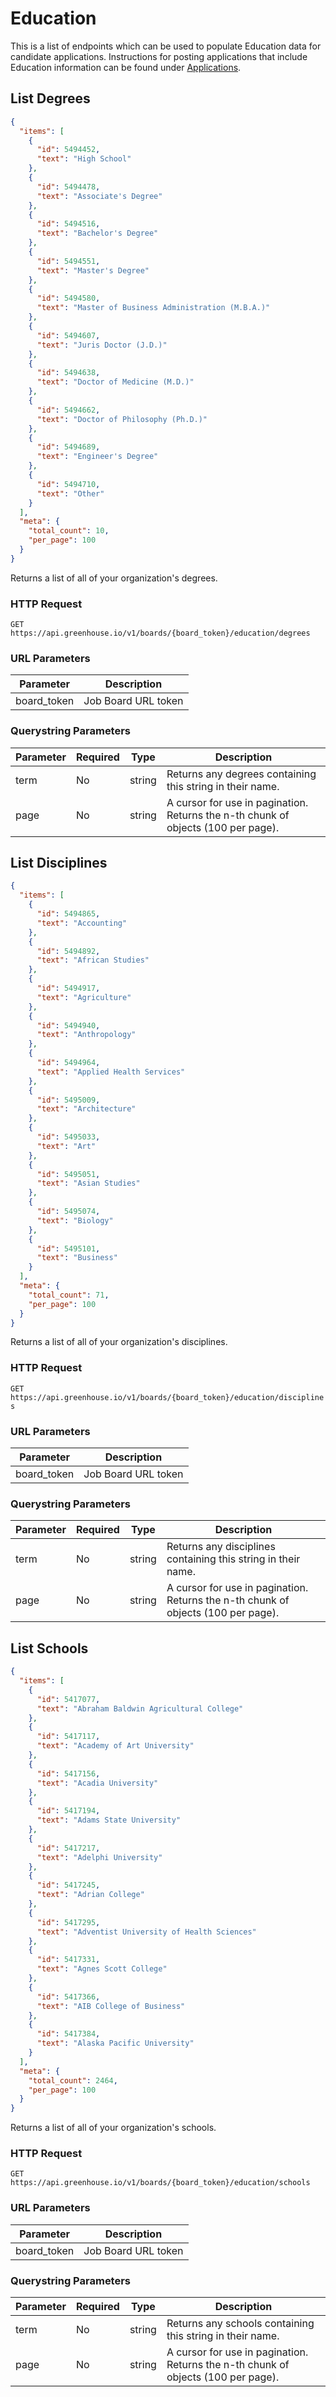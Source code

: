 # Education
This is a list of endpoints which can be used to populate Education data for candidate applications. Instructions for posting applications that include Education information can be found under [Applications](#submit-an-application).

## List Degrees
```json
{
  "items": [
    {
      "id": 5494452,
      "text": "High School"
    },
    {
      "id": 5494478,
      "text": "Associate's Degree"
    },
    {
      "id": 5494516,
      "text": "Bachelor's Degree"
    },
    {
      "id": 5494551,
      "text": "Master's Degree"
    },
    {
      "id": 5494580,
      "text": "Master of Business Administration (M.B.A.)"
    },
    {
      "id": 5494607,
      "text": "Juris Doctor (J.D.)"
    },
    {
      "id": 5494638,
      "text": "Doctor of Medicine (M.D.)"
    },
    {
      "id": 5494662,
      "text": "Doctor of Philosophy (Ph.D.)"
    },
    {
      "id": 5494689,
      "text": "Engineer's Degree"
    },
    {
      "id": 5494710,
      "text": "Other"
    }
  ],
  "meta": {
    "total_count": 10,
    "per_page": 100
  }
}

```

Returns a list of all of your organization's degrees.

### HTTP Request

`GET https://api.greenhouse.io/v1/boards/{board_token}/education/degrees`

### URL Parameters

Parameter | Description
--------- | -----------
board_token | Job Board URL token

### Querystring Parameters

Parameter | Required | Type | Description
--------- | ----------- | ----------- | -----------
term | No | string | Returns any degrees containing this string in their name.
page | No | string | A cursor for use in pagination. Returns the n-th chunk of objects (100 per page).

## List Disciplines
```json
{
  "items": [
    {
      "id": 5494865,
      "text": "Accounting"
    },
    {
      "id": 5494892,
      "text": "African Studies"
    },
    {
      "id": 5494917,
      "text": "Agriculture"
    },
    {
      "id": 5494940,
      "text": "Anthropology"
    },
    {
      "id": 5494964,
      "text": "Applied Health Services"
    },
    {
      "id": 5495009,
      "text": "Architecture"
    },
    {
      "id": 5495033,
      "text": "Art"
    },
    {
      "id": 5495051,
      "text": "Asian Studies"
    },
    {
      "id": 5495074,
      "text": "Biology"
    },
    {
      "id": 5495101,
      "text": "Business"
    }
  ],
  "meta": {
    "total_count": 71,
    "per_page": 100
  }
}
```

Returns a list of all of your organization's disciplines.

### HTTP Request

`GET https://api.greenhouse.io/v1/boards/{board_token}/education/disciplines`

### URL Parameters

Parameter | Description
--------- | -----------
board_token | Job Board URL token

### Querystring Parameters

Parameter | Required | Type | Description
--------- | ----------- | ----------- | -----------
term | No | string | Returns any disciplines containing this string in their name.
page | No | string | A cursor for use in pagination. Returns the n-th chunk of objects (100 per page).


## List Schools


```json
{
  "items": [
    {
      "id": 5417077,
      "text": "Abraham Baldwin Agricultural College"
    },
    {
      "id": 5417117,
      "text": "Academy of Art University"
    },
    {
      "id": 5417156,
      "text": "Acadia University"
    },
    {
      "id": 5417194,
      "text": "Adams State University"
    },
    {
      "id": 5417217,
      "text": "Adelphi University"
    },
    {
      "id": 5417245,
      "text": "Adrian College"
    },
    {
      "id": 5417295,
      "text": "Adventist University of Health Sciences"
    },
    {
      "id": 5417331,
      "text": "Agnes Scott College"
    },
    {
      "id": 5417366,
      "text": "AIB College of Business"
    },
    {
      "id": 5417384,
      "text": "Alaska Pacific University"
    }
  ],
  "meta": {
    "total_count": 2464,
    "per_page": 100
  }
}
```

Returns a list of all of your organization's schools.

### HTTP Request

`GET https://api.greenhouse.io/v1/boards/{board_token}/education/schools`

### URL Parameters

Parameter | Description
--------- | -----------
board_token | Job Board URL token

### Querystring Parameters

Parameter | Required | Type | Description
--------- | ----------- | ----------- | -----------
term | No | string | Returns any schools containing this string in their name.
page | No | string | A cursor for use in pagination. Returns the n-th chunk of objects (100 per page).

